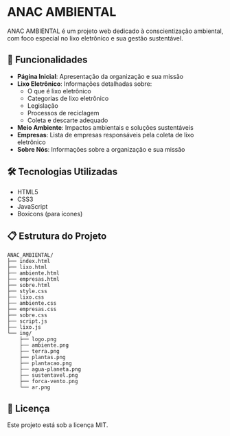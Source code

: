 # ANAC AMBIENTAL

ANAC AMBIENTAL é um projeto web dedicado à conscientização ambiental, com foco especial no lixo eletrônico e sua gestão sustentável.

## 🚀 Funcionalidades

- **Página Inicial**: Apresentação da organização e sua missão
- **Lixo Eletrônico**: Informações detalhadas sobre:
  - O que é lixo eletrônico
  - Categorias de lixo eletrônico
  - Legislação
  - Processos de reciclagem
  - Coleta e descarte adequado
- **Meio Ambiente**: Impactos ambientais e soluções sustentáveis
- **Empresas**: Lista de empresas responsáveis pela coleta de lixo eletrônico
- **Sobre Nós**: Informações sobre a organização e sua missão

## 🛠️ Tecnologias Utilizadas

- HTML5
- CSS3
- JavaScript
- Boxicons (para ícones)

## 📋 Estrutura do Projeto

```
ANAC_AMBIENTAL/
├── index.html
├── lixo.html
├── ambiente.html
├── empresas.html
├── sobre.html
├── style.css
├── lixo.css
├── ambiente.css
├── empresas.css
├── sobre.css
├── script.js
├── lixo.js
└── img/
    ├── logo.png
    ├── ambiente.png
    ├── terra.png
    ├── plantas.png
    ├── plantacao.png
    ├── agua-planeta.png
    ├── sustentavel.png
    ├── forca-vento.png
    └── ar.png
```

## 📝 Licença

Este projeto está sob a licença MIT.